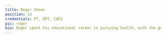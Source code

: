 ```yaml
---
title: Roger Sheen
position: 13
credentials: PT, DPT, CAFS
pic: roger
bio: Roger spent his educational career in pursuing health, with the goal to bring quality health care to his patients. He realized that he wanted to devote quality 1 on 1 care closely with his patients while incorporating movement science. As a result, he completed his Doctorate in Physical Therapy at Mount Saint Mary’s University. In his free time, he enjoys hiking, working out, indoor bouldering, snowboarding, and golfing.
---
```

